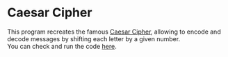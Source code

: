 # Caesar Cipher
This program recreates the famous [Caesar Cipher](https://en.wikipedia.org/wiki/Caesar_cipher), allowing to encode and decode messages by shifting each letter by a given number.   
You can check and run the code [here](https://replit.com/@damachad/caesarcipher?v=1).
